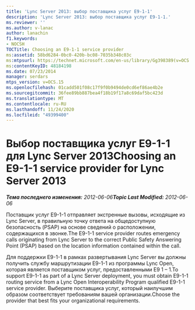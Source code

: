 ```yaml
---
title: 'Lync Server 2013: выбор поставщика услуг E9-1-1'
description: 'Lync Server 2013: выбор поставщика услуг E9-1-1.'
ms.reviewer: ''
ms.author: v-lanac
author: lanachin
f1.keywords:
- NOCSH
TOCTitle: Choosing an E9-1-1 service provider
ms:assetid: 58bd6284-0bc0-420b-bc08-7035b348c03c
ms:mtpsurl: https://technet.microsoft.com/en-us/library/Gg398389(v=OCS.15)
ms:contentKeyID: 48184198
ms.date: 07/23/2014
manager: serdars
mtps_version: v=OCS.15
ms.openlocfilehash: 01cadd501f08c17f9f0b9494de0cd6ef86ae4b2e
ms.sourcegitcommit: 36fee89bb887bea4f18b19f17a8c69daf5bc423d
ms.translationtype: MT
ms.contentlocale: ru-RU
ms.lasthandoff: 11/24/2020
ms.locfileid: "49399400"
---
```

# <a name="choosing-an-e9-1-1-service-provider-for-lync-server-2013"></a><span data-ttu-id="3b680-103">Выбор поставщика услуг E9-1-1 для Lync Server 2013</span><span class="sxs-lookup"><span data-stu-id="3b680-103">Choosing an E9-1-1 service provider for Lync Server 2013</span></span>

<div data-xmlns="http://www.w3.org/1999/xhtml">

<div class="topic" data-xmlns="http://www.w3.org/1999/xhtml" data-msxsl="urn:schemas-microsoft-com:xslt" data-cs="https://msdn.microsoft.com/">

<div data-asp="https://msdn2.microsoft.com/asp">



</div>

<div id="mainSection">

<div id="mainBody"><span data-ttu-id="3b680-104">

<span> </span></span><span class="sxs-lookup"><span data-stu-id="3b680-104">

<span> </span></span></span>

<span data-ttu-id="3b680-105">_**Тема последнего изменения:** 2012-06-06_</span><span class="sxs-lookup"><span data-stu-id="3b680-105">_**Topic Last Modified:** 2012-06-06_</span></span>

<span data-ttu-id="3b680-106">Поставщик услуг E9-1-1 отправляет экстренные вызовы, исходящие из Lync Server, в правильную точку ответа на общедоступную безопасность (PSAP) на основе сведений о расположении, содержащихся в звонке.</span><span class="sxs-lookup"><span data-stu-id="3b680-106">The E9-1-1 service provider routes emergency calls originating from Lync Server to the correct Public Safety Answering Point (PSAP) based on the location information contained within the call.</span></span>

<span data-ttu-id="3b680-107">Для поддержки E9-1-1 в рамках развертывания Lync Server вы должны получить службу маршрутизации E9-1-1 из программы Lync Open, которая является поставщиком услуг, предоставленными E9 1 – 1.</span><span class="sxs-lookup"><span data-stu-id="3b680-107">To support E9-1-1 as part of a Lync Server deployment, you must obtain E9-1-1 routing service from a Lync Open Interoperability Program qualified E9-1-1 service provider.</span></span> <span data-ttu-id="3b680-108">Выберите поставщика услуг, который наилучшим образом соответствует требованиям вашей организации.</span><span class="sxs-lookup"><span data-stu-id="3b680-108">Choose the provider that best fits your organizational requirements.</span></span>

<span data-ttu-id="3b680-109"></div>

<span> </span>

</div>

</div>

</span><span class="sxs-lookup"><span data-stu-id="3b680-109"></div>

<span> </span>

</div>

</div>

</span></span></div>

